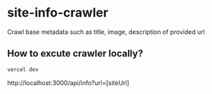 # site-info-crawler

Crawl base metadata such as title, image, description of provided url

## How to excute crawler locally?

```bash
vercel dev
```

http://localhost:3000/api/info?url=[siteUrl]
